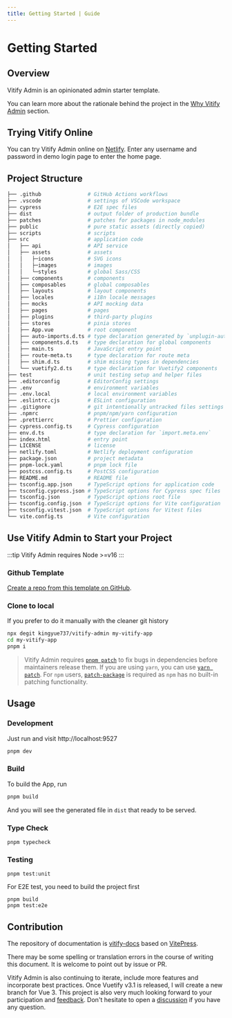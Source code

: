 ```yaml
---
title: Getting Started | Guide
---
```


# Getting Started

## Overview

Vitify Admin is an opinionated admin starter template.

You can learn more about the rationale behind the project in the [Why Vitify Admin](./why) section.

## Trying Vitify Online

You can try Vitify Admin online on [Netlify](https://vitify-admin.netlify.app/). Enter any username and password in demo login page to enter the home page.

## Project Structure

```bash
├── .github               # GitHub Actions workflows
├── .vscode               # settings of VSCode workspace
├── cypress               # E2E spec files
├── dist                  # output folder of production bundle
├── patches               # patches for packages in node_modules
├── public                # pure static assets (directly copied)
├── scripts               # scripts
├── src                   # application code
│   ├── api               # API service
│   ├── assets            # assets
│   │   ├─icons           # SVG icons
│   │   ├─images          # images
│   │   └─styles          # global Sass/CSS
│   ├── components        # components
│   ├── composables       # global composables
│   ├── layouts           # layout components
│   ├── locales           # i18n locale messages
│   ├── mocks             # API mocking data
│   ├── pages             # pages
│   ├── plugins           # third-party plugins
│   ├── stores            # pinia stores
│   ├── App.vue           # root component
│   ├── auto-imports.d.ts # type declaration generated by `unplugin-auto-import`
│   ├── components.d.ts   # type declaration for global components
│   ├── main.ts           # JavaScript entry point
│   ├── route-meta.ts     # type declaration for route meta
│   ├── shim.d.ts         # shim missing types in dependencies
│   └── vuetify2.d.ts     # type declaration for Vuetify2 components
├── test                  # unit testing setup and helper files
├── .editorconfig         # EditorConfig settings
├── .env                  # environment variables
├── .env.local            # local environment variables
├── .eslintrc.cjs         # ESLint configuration
├── .gitignore            # git intentionally untracked files settings
├── .npmrc                # pnpm/npm/yarn configuration
├── .prettierrc           # Prettier configuration
├── cypress.config.ts     # Cypress configuration
├── env.d.ts              # type declaration for `import.meta.env`
├── index.html            # entry point
├── LICENSE               # license
├── netlify.toml          # Netlify deployment configuration
├── package.json          # project metadata
├── pnpm-lock.yaml        # pnpm lock file
├── postcss.config.ts     # PostCSS configuration
├── README.md             # README file
├── tsconfig.app.json     # TypeScript options for application code
├── tsconfig.cypress.json # TypeScript options for Cypress spec files
├── tsconfig.json         # TypeScript options root file
├── tsconfig.config.json  # TypeScript options for Vite configuration
├── tsconfig.vitest.json  # TypeScript options for Vitest files
└── vite.config.ts        # Vite configuration
```

## Use Vitify Admin to Start your Project

:::tip
Vitify Admin requires Node >=v16
:::

### Github Template

[Create a repo from this template on GitHub](https://github.com/kingyue737/vitify-admin/generate).

### Clone to local

If you prefer to do it manually with the cleaner git history

```bash
npx degit kingyue737/vitify-admin my-vitify-app
cd my-vitify-app
pnpm i
```

> Vitify Admin requires [`pnpm patch`](https://pnpm.io/cli/patch) to fix bugs in dependencies before maintainers release them. If you are using `yarn`, you can use [`yarn patch`](https://yarnpkg.com/cli/patch). For `npm` users, [`patch-package`](https://github.com/ds300/patch-package) is required as `npm` has no built-in patching functionality.

## Usage

### Development

Just run and visit http://localhost:9527

```bash
pnpm dev
```

### Build

To build the App, run

```bash
pnpm build
```

And you will see the generated file in `dist` that ready to be served.

### Type Check

```
pnpm typecheck
```

### Testing

```
pnpm test:unit
```

For E2E test, you need to build the project first

```
pnpm build
pnpm test:e2e
```

## Contribution

The repository of documentation is [vitify-docs](https://github.com/kingyue737/vitify-docs) based on [VitePress](https://vitepress.vuejs.org/).

There may be some spelling or translation errors in the course of writing this document. It is welcome to point out by issue or PR.

Vitify Admin is also continuing to iterate, include more features and incorporate best practices. Once Vuetify v3.1 is released, I will create a new branch for Vue 3. This project is also very much looking forward to your participation and [feedback](https://github.com/kingyue737/vitify-admin/issues). Don't hesitate to open a [discussion](https://github.com/kingyue737/vitify-admin/discussions) if you have any question.
